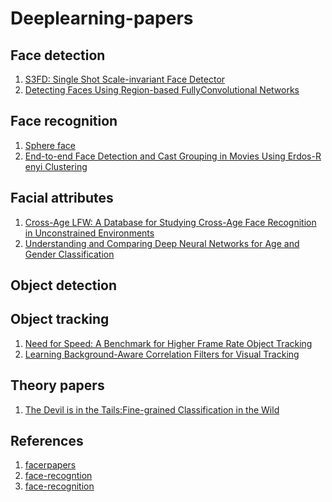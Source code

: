 # Deeplearning-papers

## Face detection 
1. [S3FD: Single Shot Scale-invariant Face Detector](https://arxiv.org/pdf/1708.05237.pdf)
2. [Detecting Faces Using Region-based FullyConvolutional Networks](https://arxiv.org/pdf/1709.05256v2.pdf)

## Face recognition
1. [Sphere face](https://github.com/wy1iu/sphereface)
2. [End-to-end Face Detection and Cast Grouping in Movies Using Erdos-R enyi Clustering](https://people.cs.umass.edu/~elm/papers/Erdos.pdf)

## Facial attributes
1. [Cross-Age LFW: A Database for Studying Cross-Age Face Recognition in Unconstrained Environments](https://arxiv.org/pdf/1708.08197v1)
2. [Understanding and Comparing Deep Neural Networks
for Age and Gender Classification](https://arxiv.org/pdf/1708.07689v1.pdf)
## Object detection

## Object tracking
1. [Need for Speed: A Benchmark for Higher Frame Rate Object Tracking](https://arxiv.org/pdf/1703.05884.pdf)
2. [Learning Background-Aware Correlation Filters for Visual Tracking](https://arxiv.org/pdf/1703.04590.pdf)

## Theory papers
1. [The Devil is in the Tails:Fine-grained Classification in the Wild](https://arxiv.org/pdf/1709.01450v1.pdf)

## References
1. [facerpapers](https://github.com/number9473/nn-algorithm)
2. [face-recogntion](https://github.com/ShownX/FacePaperCollection)
3. [face-recognition](https://github.com/L706077/DNN-Face-Recognition-Papers)

